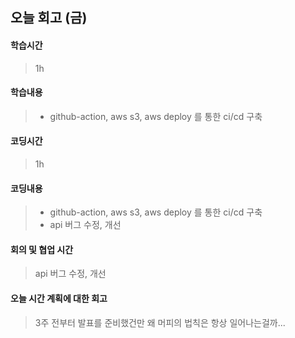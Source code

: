 ## 오늘 회고 (금)

#### 학습시간   
> 1h

#### 학습내용   
> * github-action, aws s3, aws deploy 를 통한 ci/cd 구축

#### 코딩시간
> 1h

#### 코딩내용
> * github-action, aws s3, aws deploy 를 통한 ci/cd 구축
> * api 버그 수정, 개선

#### 회의 및 협업 시간
> api 버그 수정, 개선

#### 오늘 시간 계획에 대한 회고
> 3주 전부터 발표를 준비했건만
> 왜 머피의 법칙은 항상 일어나는걸까...
